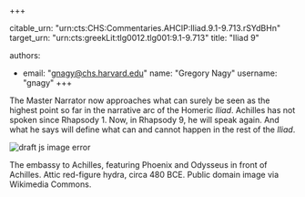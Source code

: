 +++


citable_urn: "urn:cts:CHS:Commentaries.AHCIP:Iliad.9.1-9.713.rSYdBHn"
target_urn: "urn:cts:greekLit:tlg0012.tlg001:9.1-9.713"
title: "Iliad 9"

authors:
- email: "gnagy@chs.harvard.edu"
  name: "Gregory Nagy"
  username: "gnagy"
+++

<p>The Master Narrator now approaches what can surely be seen as the highest point so far in the narrative arc of the Homeric <em>Iliad</em>. Achilles has not spoken since Rhapsody 1. Now, in Rhapsody 9, he will speak again. And what he says will define what can and cannot happen in the rest of the <em>Iliad</em>.</p><p></p><span><img src="https://classical-inquiries.chs.harvard.edu/wp-content/uploads/2016/08/800px-Akhilleus_embassy_Staatliche_Antikensammlungen_8770.jpg" alt="draft js image error"/></span><p>The embassy to Achilles, featuring Phoenix and Odysseus in front of Achilles. Attic red-figure hydra, circa 480 BCE. Public domain image via Wikimedia Commons.</p>